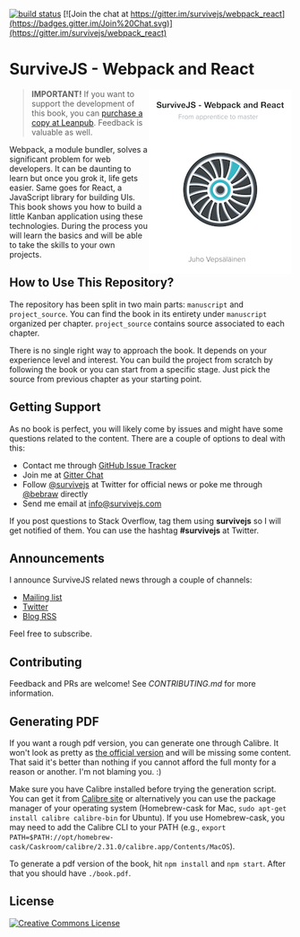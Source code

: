 [![build status](https://secure.travis-ci.org/survivejs/webpack_react.png)](http://travis-ci.org/survivejs/webpack_react) [![Join the chat at https://gitter.im/survivejs/webpack_react](https://badges.gitter.im/Join%20Chat.svg)](https://gitter.im/survivejs/webpack_react)

# SurviveJS - Webpack and React

<img align="right" width="255" height="329" src="manuscript/images/title_page_small.png" />

> **IMPORTANT!** If you want to support the development of this book, you can [purchase a copy at Leanpub](https://leanpub.com/survivejs_webpack). Feedback is valuable as well.

Webpack, a module bundler, solves a significant problem for web developers. It can be daunting to learn but once you grok it, life gets easier. Same goes for React, a JavaScript library for building UIs. This book shows you how to build a little Kanban application using these technologies. During the process you will learn the basics and will be able to take the skills to your own projects.

## How to Use This Repository?

The repository has been split in two main parts: `manuscript` and `project_source`. You can find the book in its entirety under `manuscript` organized per chapter. `project_source` contains source associated to each chapter.

There is no single right way to approach the book. It depends on your experience level and interest. You can build the project from scratch by following the book or you can start from a specific stage. Just pick the source from previous chapter as your starting point.

## Getting Support

As no book is perfect, you will likely come by issues and might have some questions related to the content. There are a couple of options to deal with this:

* Contact me through [GitHub Issue Tracker](https://github.com/survivejs/webpack_react/issues)
* Join me at [Gitter Chat](https://gitter.im/survivejs/webpack_react)
* Follow [@survivejs](https://twitter.com/survivejs) at Twitter for official news or poke me through [@bebraw](https://twitter.com/bebraw) directly
* Send me email at [info@survivejs.com](mailto:info@survivejs.com)

If you post questions to Stack Overflow, tag them using **survivejs** so I will get notified of them. You can use the hashtag **#survivejs** at Twitter.

## Announcements

I announce SurviveJS related news through a couple of channels:

* [Mailing list](http://eepurl.com/bth1v5)
* [Twitter](https://twitter.com/survivejs)
* [Blog RSS](http://survivejs.com/atom.xml)

Feel free to subscribe.

## Contributing

Feedback and PRs are welcome! See *CONTRIBUTING.md* for more information.

## Generating PDF

If you want a rough pdf version, you can generate one through Calibre. It won't look as pretty as [the official version](https://leanpub.com/survivejs_webpack_react) and will be missing some content. That said it's better than nothing if you cannot afford the full monty for a reason or another. I'm not blaming you. :)

Make sure you have Calibre installed before trying the generation script. You can get it from [Calibre site](http://calibre-ebook.com/download) or alternatively you can use the package manager of your operating system (Homebrew-cask for Mac, `sudo apt-get install calibre calibre-bin` for Ubuntu). If you use Homebrew-cask, you may need to add the Calibre CLI to your PATH (e.g., `export PATH=$PATH://opt/homebrew-cask/Caskroom/calibre/2.31.0/calibre.app/Contents/MacOS`).

To generate a pdf version of the book, hit `npm install` and `npm start`. After that you should have `./book.pdf`.

## License

<a rel="license" href="http://creativecommons.org/licenses/by-nc-nd/3.0/"><img alt="Creative Commons License" style="border-width:0" src="https://i.creativecommons.org/l/by-nc-nd/3.0/88x31.png" /></a>
